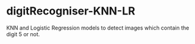 # digitRecogniser-KNN-LR
KNN and Logistic Regression models to detect images which contain the digit 5 or not.
